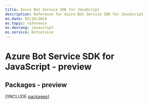 ```yaml
---
title: Azure Bot Service SDK for JavaScript
description: Reference for Azure Bot Service SDK for JavaScript
ms.date: 03/26/2024
ms.topic: reference
ms.devlang: javascript
ms.service: botservice
---
```

# Azure Bot Service SDK for JavaScript - preview
## Packages - preview
[!INCLUDE [packages](bot-service-index.md)]